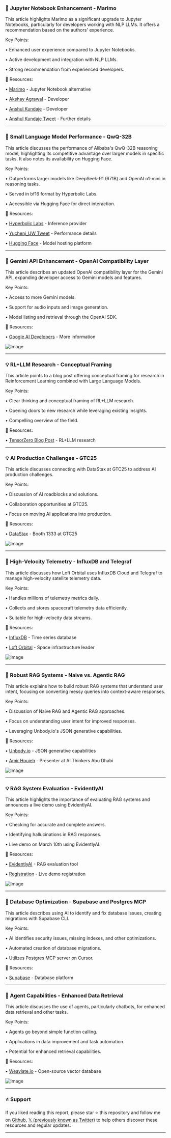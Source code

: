 ### 🤖 Jupyter Notebook Enhancement - Marimo

This article highlights Marimo as a significant upgrade to Jupyter Notebooks, particularly for developers working with NLP LLMs.  It offers a recommendation based on the authors' experience.

Key Points:

•  Enhanced user experience compared to Jupyter Notebooks.


•  Active development and integration with NLP LLMs.


•  Strong recommendation from experienced developers.



🔗 Resources:

• [Marimo](https://x.com/marimo_io) -  Jupyter Notebook alternative


• [Akshay Agrawal](https://x.com/akshaykagrawal) -  Developer


• [Anshul Kundaje](https://x.com/anshulkundaje) - Developer


• [Anshul Kundaje Tweet](https://x.com/anshulkundaje/status/1897414316518989887) -  Further details


---

### 🤖 Small Language Model Performance - QwQ-32B

This article discusses the performance of Alibaba's QwQ-32B reasoning model, highlighting its competitive advantage over larger models in specific tasks. It also notes its availability on Hugging Face.

Key Points:

•  Outperforms larger models like DeepSeek-R1 (671B) and OpenAI o1-mini in reasoning tasks.


•  Served in bf16 format by Hyperbolic Labs.


•  Accessible via Hugging Face for direct interaction.



🔗 Resources:

• [Hyperbolic Labs](https://x.com/hyperbolic_labs) - Inference provider


• [Yuchenj_UW Tweet](https://x.com/Yuchenj_UW/status/1897386174605586736) - Performance details


• [Hugging Face](https://x.com/huggingface) - Model hosting platform



---

### 🚀 Gemini API Enhancement - OpenAI Compatibility Layer

This article describes an updated OpenAI compatibility layer for the Gemini API, expanding developer access to Gemini models and features.

Key Points:

•  Access to more Gemini models.


•  Support for audio inputs and image generation.


•  Model listing and retrieval through the OpenAI SDK.



🔗 Resources:

• [Google AI Developers](https://goo.gle/3QLLdsE) - More information


![Image](https://pbs.twimg.com/media/GlSzcwtW0AA_3Pr?format=jpg&name=small)


---

### 💡 RL+LLM Research - Conceptual Framing

This article points to a blog post offering conceptual framing for research in Reinforcement Learning combined with Large Language Models.

Key Points:

•  Clear thinking and conceptual framing of RL+LLM research.


•  Opening doors to new research while leveraging existing insights.


•  Compelling overview of the field.



🔗 Resources:

• [TensorZero Blog Post](https://t.co/lTWfdVBcTX) -  RL+LLM research


---

### 💡 AI Production Challenges - GTC25

This article discusses connecting with DataStax at GTC25 to address AI production challenges.

Key Points:

•  Discussion of AI roadblocks and solutions.


•  Collaboration opportunities at GTC25.


•  Focus on moving AI applications into production.



🔗 Resources:

• [DataStax](https://x.com/DataStax) -  Booth 1333 at GTC25


![Image](https://pbs.twimg.com/media/GlSyPJNW0AEVqqm?format=jpg&name=small)


---

### 🤖 High-Velocity Telemetry - InfluxDB and Telegraf

This article discusses how Loft Orbital uses InfluxDB Cloud and Telegraf to manage high-velocity satellite telemetry data.

Key Points:

•  Handles millions of telemetry metrics daily.


•  Collects and stores spacecraft telemetry data efficiently.


•  Suitable for high-velocity data streams.



🔗 Resources:

• [InfluxDB](https://x.com/InfluxDB) - Time series database


• [Loft Orbital](https://x.com/LoftOrbital) - Space infrastructure leader


![Image](https://pbs.twimg.com/media/GlSblp0XYAABTtt?format=jpg&name=small)


---

### 🤖 Robust RAG Systems - Naive vs. Agentic RAG

This article explains how to build robust RAG systems that understand user intent, focusing on converting messy queries into context-aware responses.

Key Points:

•  Discussion of Naive RAG and Agentic RAG approaches.


•  Focus on understanding user intent for improved responses.


•  Leveraging Unbody.io's JSON generative capabilities.


🔗 Resources:

• [Unbody.io](https://x.com/unbody_io) -  JSON generative capabilities


• [Amir Houieh](https://x.com/amirhouieh) - Presenter at AI Thinkers Abu Dhabi


![Image](https://pbs.twimg.com/media/GlSacnRXMAAdOon?format=jpg&name=small)


---

### 💡 RAG System Evaluation - EvidentlyAI

This article highlights the importance of evaluating RAG systems and announces a live demo using EvidentlyAI.

Key Points:

•  Checking for accurate and complete answers.


•  Identifying hallucinations in RAG responses.


•  Live demo on March 10th using EvidentlyAI.



🔗 Resources:

• [EvidentlyAI](https://x.com/EvidentlyAI) - RAG evaluation tool


• [Registration](https://lu.ma/fv2i1sdv) -  Live demo registration


![Image](https://pbs.twimg.com/media/GlRu8kZXAAAHWlr?format=jpg&name=small)


---

### 🤖 Database Optimization - Supabase and Postgres MCP

This article describes using AI to identify and fix database issues, creating migrations with Supabase CLI.

Key Points:

•  AI identifies security issues, missing indexes, and other optimizations.


•  Automated creation of database migrations.


•  Utilizes Postgres MCP server on Cursor.



🔗 Resources:


• [Supabase](https://x.com/supabase) -  Database platform


---

### 🤖 Agent Capabilities - Enhanced Data Retrieval

This article discusses the use of agents, particularly chatbots, for enhanced data retrieval and other tasks.

Key Points:

•  Agents go beyond simple function calling.


•  Applications in data improvement and task automation.


•  Potential for enhanced retrieval capabilities.


🔗 Resources:


• [Weaviate.io](https://x.com/weaviate_io) -  Open-source vector database


![Image](https://pbs.twimg.com/media/GlRoFHzXQAAuLjc?format=jpg&name=small)


---

### ⭐️ Support

If you liked reading this report, please star ⭐️ this repository and follow me on [Github](https://github.com/Drix10), [𝕏 (previously known as Twitter)](https://x.com/DRIX_10_) to help others discover these resources and regular updates.

---